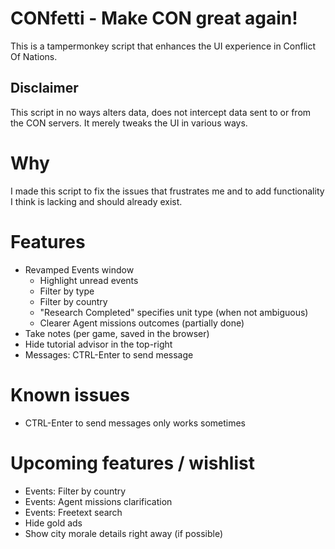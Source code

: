 # CONfetti - Make CON great again!

This is a tampermonkey script that enhances the UI experience in Conflict Of Nations.

## Disclaimer

This script in no ways alters data, does not intercept data sent to or from the CON servers. It merely tweaks the UI in various ways.


# Why

I made this script to fix the issues that frustrates me and to add functionality I think is lacking and should already exist.


# Features

- Revamped Events window
  - Highlight unread events
  - Filter by type
  - Filter by country
  - "Research Completed" specifies unit type (when not ambiguous)
  - Clearer Agent missions outcomes (partially done)
- Take notes (per game, saved in the browser)
- Hide tutorial advisor in the top-right
- Messages: CTRL-Enter to send message

# Known issues

- CTRL-Enter to send messages only works sometimes

# Upcoming features / wishlist

- Events: Filter by country
- Events: Agent missions clarification
- Events: Freetext search
- Hide gold ads
- Show city morale details right away (if possible)
